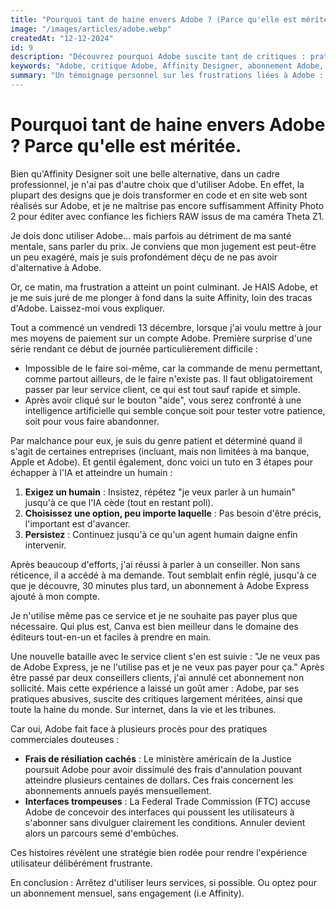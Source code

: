 ```yaml
---
title: "Pourquoi tant de haine envers Adobe ? (Parce qu'elle est méritée.)"
image: "/images/articles/adobe.webp"
createdAt: "12-12-2024"
id: 9
description: "Découvrez pourquoi Adobe suscite tant de critiques : pratiques commerciales douteuses, service client défaillant et frais cachés. Un témoignage personnel sur les frustrations liées à cette entreprise incontournable du design."
keywords: "Adobe, critique Adobe, Affinity Designer, abonnement Adobe, frais cachés Adobe, service client Adobe, alternatives Adobe, pratiques commerciales Adobe, procès Adobe, FTC Adobe"
summary: "Un témoignage personnel sur les frustrations liées à Adobe : service client défaillant, abonnements forcés et interfaces trompeuses. L'article explique pourquoi les critiques envers Adobe sont justifiées, mentionne les poursuites judiciaires en cours et suggère des alternatives comme Affinity."
---
```


# Pourquoi tant de haine envers Adobe ? Parce qu'elle est méritée.

Bien qu'Affinity Designer soit une belle alternative, dans un cadre professionnel, je n'ai pas d'autre choix que d'utiliser Adobe. En effet, la plupart des designs que je dois transformer en code et en site web sont réalisés sur Adobe, et je ne maîtrise pas encore suffisamment Affinity Photo 2 pour éditer avec confiance les fichiers RAW issus de ma caméra Theta Z1.

Je dois donc utiliser Adobe... mais parfois au détriment de ma santé mentale, sans parler du prix. Je conviens que mon jugement est peut-être un peu exagéré, mais je suis profondément déçu de ne pas avoir d'alternative à Adobe.

Or, ce matin, ma frustration a atteint un point culminant. Je HAIS Adobe, et je me suis juré de me plonger à fond dans la suite Affinity, loin des tracas d'Adobe. Laissez-moi vous expliquer.

Tout a commencé un vendredi 13 décembre, lorsque j'ai voulu mettre à jour mes moyens de paiement sur un compte Adobe. Première surprise d'une série rendant ce début de journée particulièrement difficile :

- Impossible de le faire soi-même, car la commande de menu permettant, comme partout ailleurs, de le faire n'existe pas. Il faut obligatoirement passer par leur service client, ce qui est tout sauf rapide et simple.
- Après avoir cliqué sur le bouton "aide", vous serez confronté à une intelligence artificielle qui semble conçue soit pour tester votre patience, soit pour vous faire abandonner.

Par malchance pour eux, je suis du genre patient et déterminé quand il s'agit de certaines entreprises (incluant, mais non limitées à ma banque, Apple et Adobe). Et gentil également, donc voici un tuto en 3 étapes pour échapper à l'IA et atteindre un humain :

1. **Exigez un humain** : Insistez, répétez "je veux parler à un humain" jusqu'à ce que l'IA cède (tout en restant poli).
2. **Choisissez une option, peu importe laquelle** : Pas besoin d'être précis, l'important est d'avancer.
3. **Persistez** : Continuez jusqu'à ce qu'un agent humain daigne enfin intervenir.

Après beaucoup d'efforts, j'ai réussi à parler à un conseiller. Non sans réticence, il a accédé à ma demande. Tout semblait enfin réglé, jusqu'à ce que je découvre, 30 minutes plus tard, un abonnement à Adobe Express ajouté à mon compte.

Je n'utilise même pas ce service et je ne souhaite pas payer plus que nécessaire. Qui plus est, Canva est bien meilleur dans le domaine des éditeurs tout-en-un et faciles à prendre en main.

Une nouvelle bataille avec le service client s'en est suivie : "Je ne veux pas de Adobe Express, je ne l'utilise pas et je ne veux pas payer pour ça." Après être passé par deux conseillers clients, j'ai annulé cet abonnement non sollicité. Mais cette expérience a laissé un goût amer : Adobe, par ses pratiques abusives, suscite des critiques largement méritées, ainsi que toute la haine du monde. Sur internet, dans la vie et les tribunes.

Car oui, Adobe fait face à plusieurs procès pour des pratiques commerciales douteuses :

- **Frais de résiliation cachés** : Le ministère américain de la Justice poursuit Adobe pour avoir dissimulé des frais d'annulation pouvant atteindre plusieurs centaines de dollars. Ces frais concernent les abonnements annuels payés mensuellement.
- **Interfaces trompeuses** : La Federal Trade Commission (FTC) accuse Adobe de concevoir des interfaces qui poussent les utilisateurs à s'abonner sans divulguer clairement les conditions. Annuler devient alors un parcours semé d'embûches.

Ces histoires révèlent une stratégie bien rodée pour rendre l'expérience utilisateur délibérément frustrante.

En conclusion : Arrêtez d'utiliser leurs services, si possible. Ou optez pour un abonnement mensuel, sans engagement (i.e Affinity).

